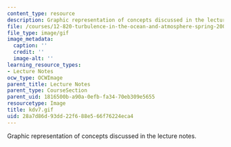 ```yaml
---
content_type: resource
description: Graphic representation of concepts discussed in the lecture notes.
file: /courses/12-820-turbulence-in-the-ocean-and-atmosphere-spring-2007/28a7d86d93dd22f688e566f76224eca4_kdv7.gif
file_type: image/gif
image_metadata:
  caption: ''
  credit: ''
  image-alt: ''
learning_resource_types:
- Lecture Notes
ocw_type: OCWImage
parent_title: Lecture Notes
parent_type: CourseSection
parent_uid: 1816500b-a90a-0efb-fa34-70eb309e5655
resourcetype: Image
title: kdv7.gif
uid: 28a7d86d-93dd-22f6-88e5-66f76224eca4
---
```

Graphic representation of concepts discussed in the lecture notes.

